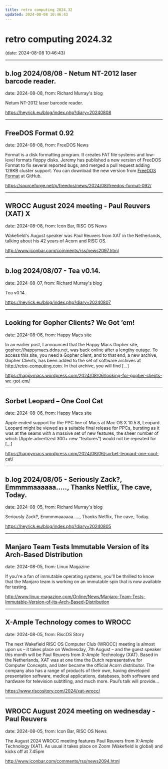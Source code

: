 ```yaml
---
title: retro computing 2024.32
updated: 2024-08-08 10:46:43
---
```


# retro computing 2024.32

(date: 2024-08-08 10:46:43)

---

## b.log 2024/08/08 - Netum NT-2012 laser barcode reader.

date: 2024-08-08, from: Richard Murray's blog

Netum NT-2012 laser barcode reader. 

<https://heyrick.eu/blog/index.php?diary=20240808>

---

## FreeDOS Format 0.92

date: 2024-08-08, from: FreeDOS News

<div class="markdown_content"><p>Format is a disk formatting program. It creates FAT file systems and low-level formats floppy disks. Jeremy has published a new version of FreeDOS Format to fix several reported bugs, and merged a pull request adding 128KB cluster support. You can download the new version from <a class="" href="https://github.com/FDOS/format" rel="nofollow">FreeDOS Format</a> at GitHub.</p></div> 

<https://sourceforge.net/p/freedos/news/2024/08/freedos-format-092/>

---

## WROCC August 2024 meeting - Paul Reuvers (XAT) X

date: 2024-08-08, from: Icon Bar, RISC OS News

Wakefield's August speaker was Paul Reuvers from XAT in the Netherlands, talking about his 42 years of Acorn and RISC OS. 

<http://www.iconbar.com/comments/rss/news2097.html>

---

## b.log 2024/08/07 - Tea v0.14.

date: 2024-08-07, from: Richard Murray's blog

Tea v0.14. 

<https://heyrick.eu/blog/index.php?diary=20240807>

---

## Looking for Gopher Clients? We Got ’em!

date: 2024-08-06, from: Happy Macs site

In an earlier post, I announced that the Happy Macs Gopher site, gopher://happymacs.ddns.net, was back online after a lengthy outage. To access this site, you need a Gopher client, and to that end, a new archive, Gopher Clients, has been added to the set of software archives at http://retro-computing.com. In that archive, you will find [&#8230;] 

<https://happymacs.wordpress.com/2024/08/06/looking-for-gopher-clients-we-got-em/>

---

## Sorbet Leopard – One Cool Cat

date: 2024-08-06, from: Happy Macs site

Apple ended support for the PPC line of Macs at Mac OS X 10.5.8, Leopard. Leopard might be viewed as a suitable final release for PPCs, bursting as it was at the seams with a massive set of new features, the sheer number of which (Apple advertized 300+ new &#8220;features&#8221;) would not be repeated for [&#8230;] 

<https://happymacs.wordpress.com/2024/08/06/sorbet-leopard-one-cool-cat/>

---

## b.log 2024/08/05 - Seriously Zack?, Emmmmaaaaaa....., Thanks Netflix, The cave, Today.

date: 2024-08-05, from: Richard Murray's blog

Seriously Zack?, Emmmmaaaaaa....., Thanks Netflix, The cave, Today. 

<https://heyrick.eu/blog/index.php?diary=20240805>

---

## Manjaro Team Tests Immutable Version of its Arch-Based Distribution

date: 2024-08-05, from: Linux Magazine

<p>If you're a fan of immutable operating systems, you'll be thrilled to know that the Manjaro team is working on an immutable spin that is now available for testing.</p> 

<http://www.linux-magazine.com/Online/News/Manjaro-Team-Tests-Immutable-Version-of-its-Arch-Based-Distribution>

---

## X-Ample Technology comes to WROCC

date: 2024-08-05, from: RiscOS Story

The next Wakefield RISC OS Computer Club (WROCC) meeting is almost upon us &#8211; it takes place on Wednesday, 7th August &#8211; and the guest speaker this month will be Paul Reuvers from X-Ample Technology (XAT). Based in the Netherlands, XAT was at one time the Dutch representative for Computer Concepts, and later became the official Acorn distributor. The company also has a range of products of their own, having developed presentation software, medical applications, databases, both software and hardware for television subtitling, and much more. Paul&#8217;s talk will provide&#8230; 

<https://www.riscository.com/2024/xat-wrocc/>

---

## WROCC August 2024 meeting on wednesday - Paul Reuvers

date: 2024-08-05, from: Icon Bar, RISC OS News

The August 2024 WROCC meeting features Paul Reuvers from X-Ample Technology (XAT). As usual it takes place on Zoom (Wakefield is global) and kicks off at 7.45pm 

<http://www.iconbar.com/comments/rss/news2094.html>

